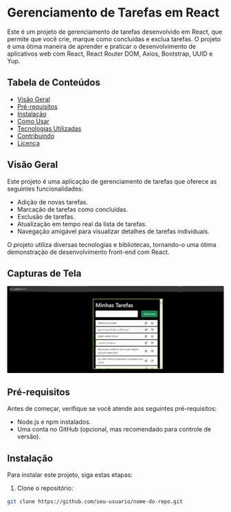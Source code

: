 # Gerenciamento de Tarefas em React

Este é um projeto de gerenciamento de tarefas desenvolvido em React, que permite que você crie, marque como concluídas e exclua tarefas. O projeto é uma ótima maneira de aprender e praticar o desenvolvimento de aplicativos web com React, React Router DOM, Axios, Bootstrap, UUID e Yup.

## Tabela de Conteúdos

- [Visão Geral](#visão-geral)
- [Pré-requisitos](#pré-requisitos)
- [Instalação](#instalação)
- [Como Usar](#como-usar)
- [Tecnologias Utilizadas](#tecnologias-utilizadas)
- [Contribuindo](#contribuindo)
- [Licença](#licença)

## Visão Geral

Este projeto é uma aplicação de gerenciamento de tarefas que oferece as seguintes funcionalidades:

- Adição de novas tarefas.
- Marcação de tarefas como concluídas.
- Exclusão de tarefas.
- Atualização em tempo real da lista de tarefas.
- Navegação amigável para visualizar detalhes de tarefas individuais.

O projeto utiliza diversas tecnologias e bibliotecas, tornando-o uma ótima demonstração de desenvolvimento front-end com React.

## Capturas de Tela

![Projeto em Ação](https://github.com/Zezinhojun/gerenciador-de-tarefas/raw/main/projetogerenciadordetarefasGif.gif)

## Pré-requisitos

Antes de começar, verifique se você atende aos seguintes pré-requisitos:

- Node.js e npm instalados.
- Uma conta no GitHub (opcional, mas recomendado para controle de versão).

## Instalação

Para instalar este projeto, siga estas etapas:

1. Clone o repositório:

```bash
git clone https://github.com/seu-usuario/nome-do-repo.git
